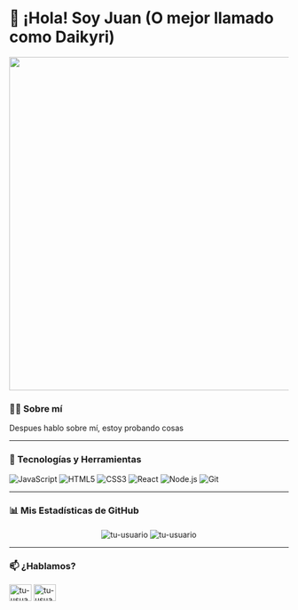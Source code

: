 # 👋 ¡Hola! Soy Juan (O mejor llamado como Daikyri)

<p align="center">
  <img src="https://URL_DE_TU_IMAGEN_O_GIF.com/banner.gif" width="600">
</p>

### 👨‍💻 Sobre mí
<p>
  Despues hablo sobre mí, estoy probando cosas
</p>

---

### 🚀 Tecnologías y Herramientas

<p align="left">
  <img src="https://img.shields.io/badge/JavaScript-F7DF1E?style=for-the-badge&logo=javascript&logoColor=black" alt="JavaScript"/>
  <img src="https://img.shields.io/badge/HTML5-E34F26?style=for-the-badge&logo=html5&logoColor=white" alt="HTML5"/>
  <img src="https://img.shields.io/badge/CSS3-1572B6?style=for-the-badge&logo=css3&logoColor=white" alt="CSS3"/>
  <img src="https://img.shields.io/badge/React-20232A?style=for-the-badge&logo=react&logoColor=61DAFB" alt="React"/>
  <img src="https://img.shields.io/badge/Node.js-339933?style=for-the-badge&logo=nodedotjs&logoColor=white" alt="Node.js"/>
  <img src="https://img.shields.io/badge/Git-F05032?style=for-the-badge&logo=git&logoColor=white" alt="Git"/>
</p>

---

### 📊 Mis Estadísticas de GitHub

<p align="center">
  <img align="center" src="https://github-readme-stats.vercel.app/api/top-langs?username=tu-usuario&show_icons=true&locale=es&layout=compact&theme=dracula" alt="tu-usuario" />
  <img align="center" src="https://github-readme-stats.vercel.app/api?username=tu-usuario&show_icons=true&locale=es&theme=dracula" alt="tu-usuario" />
</p>

---

### 📫 ¿Hablamos?

<p align="left">
  <a href="https://linkedin.com/in/tu-usuario-linkedin" target="blank"><img align="center" src="https://raw.githubusercontent.com/rahuldkjain/github-profile-readme-generator/master/src/images/icons/Social/linked-in-alt.svg" alt="tu-usuario-linkedin" height="30" width="40" /></a>
  <a href="https://twitter.com/tu-usuario-twitter" target="blank"><img align="center" src="https://raw.githubusercontent.com/rahuldkjain/github-profile-readme-generator/master/src/images/icons/Social/twitter.svg" alt="tu-usuario-twitter" height="30" width="40" /></a>
</p>
